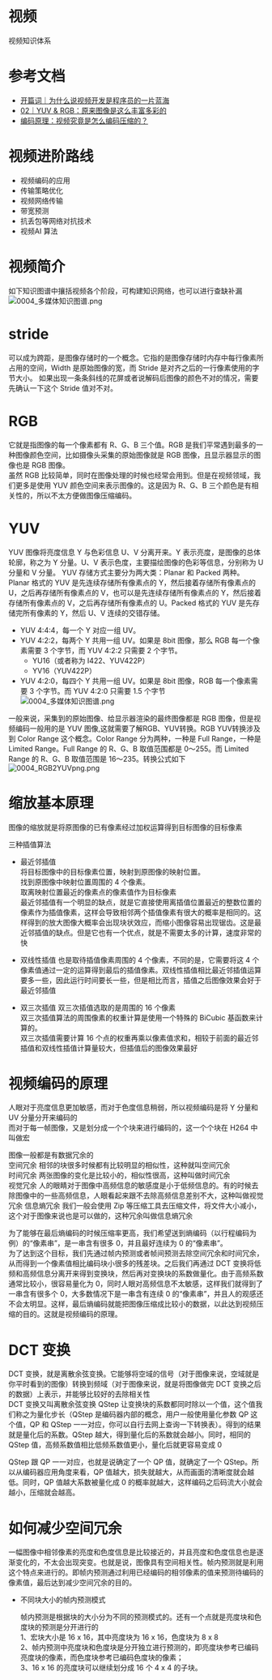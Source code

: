 # 视频

视频知识体系

# 参考文档
* [开篇词｜为什么说视频开发是程序员的一片蓝海](https://time.geekbang.org/column/article/447639)
* [02｜YUV & RGB：原来图像是这么丰富多彩的](https://time.geekbang.org/column/article/449795)
* [编码原理：视频究竟是怎么编码压缩的？](https://time.geekbang.org/column/article/459554)

# 视频进阶路线

* 视频编码的应用
* 传输策略优化
* 视频网络传输
* 带宽预测
* 抗丢包等网络对抗技术
* 视频AI 算法

# 视频简介

如下知识图谱中攘括视频各个阶段，可构建知识网络，也可以进行查缺补漏   
![0004_多媒体知识图谱.png](images/0004_多媒体知识图谱.png)


# stride

  可以成为跨距，是图像存储时的一个概念。它指的是图像存储时内存中每行像素所占用的空间，Width 是原始图像的宽，而 Stride 是对齐之后的一行像素使用的字节大小。
  如果出现一条条斜线的花屏或者说解码后图像的颜色不对的情况，需要先确认一下这个 Stride 值对不对。

# RGB

  它就是指图像的每一个像素都有 R、G、B 三个值。RGB 是我们平常遇到最多的一种图像颜色空间，比如摄像头采集的原始图像就是 RGB 图像，且显示器显示的图像也是 RGB 图像。  
  虽然 RGB 比较简单，同时在图像处理的时候也经常会用到。但是在视频领域，我们更多是使用 YUV 颜色空间来表示图像的。这是因为 R、G、B 三个颜色是有相关性的，所以不太方便做图像压缩编码。

# YUV
 
  YUV 图像将亮度信息 Y 与色彩信息 U、V 分离开来。Y 表示亮度，是图像的总体轮廓，称之为 Y 分量。U、V 表示色度，主要描绘图像的色彩等信息，分别称为 U 分量和 V 分量。
  YUV 存储方式主要分为两大类：Planar 和 Packed 两种。Planar 格式的 YUV 是先连续存储所有像素点的 Y，然后接着存储所有像素点的 U，之后再存储所有像素点的 V，也可以是先连续存储所有像素点的 Y，然后接着存储所有像素点的 V，之后再存储所有像素点的 U。Packed 格式的 YUV 是先存储完所有像素的 Y，然后 U、V 连续的交错存储。 
* YUV 4:4:4，每一个 Y 对应一组 UV。
* YUV 4:2:2，每两个 Y 共用一组 UV。如果是 8bit 图像，那么 RGB 每一个像素需要 3 个字节，而 YUV 4:2:2 只需要 2 个字节。
  * YU16（或者称为 I422、YUV422P）
  * YV16（YUV422P）
* YUV 4:2:0，每四个 Y 共用一组 UV。如果是 8bit 图像，RGB 每一个像素需要 3 个字节。而 YUV 4:2:0 只需要 1.5 个字节  
![0004_多媒体知识图谱.png](images/0004_多媒体知识图谱.png)  

一般来说，采集到的原始图像、给显示器渲染的最终图像都是 RGB 图像，但是视频编码一般用的是 YUV 图像,这就需要了解RGB、YUV转换。RGB YUV转换涉及到 Color Range 这个概念。Color Range 分为两种，一种是 Full Range，一种是 Limited Range。Full Range 的 R、G、B 取值范围都是 0～255。而 Limited Range 的 R、G、B 取值范围是 16～235。转换公式如下 
![0004_RGB2YUVpng.png](images/0004_RGB2YUVpng.png)  

# 缩放基本原理

图像的缩放就是将原图像的已有像素经过加权运算得到目标图像的目标像素

三种插值算法

* 最近邻插值  
  将目标图像中的目标像素位置，映射到原图像的映射位置。  
  找到原图像中映射位置周围的 4 个像素。  
  取离映射位置最近的像素点的像素值作为目标像素  
  最近邻插值有一个明显的缺点，就是它直接使用离插值位置最近的整数位置的像素作为插值像素，这样会导致相邻两个插值像素有很大的概率是相同的。这样得到的放大图像大概率会出现块状效应，而缩小图像容易出现锯齿。这是最近邻插值的缺点。但是它也有一个优点，就是不需要太多的计算，速度非常的快

* 双线性插值
  也是取待插值像素周围的 4 个像素，不同的是，它需要将这 4 个像素值通过一定的运算得到最后的插值像素。双线性插值相比最近邻插值运算要多一些，因此运行时间要长一些，但是相比而言，插值之后图像效果会好于最近邻插值

* 双三次插值
  双三次插值选取的是周围的 16 个像素  
  双三次插值算法的周围像素的权重计算是使用一个特殊的 BiCubic 基函数来计算的。   
  双三次插值需要计算 16 个点的权重再乘以像素值求和，相较于前面的最近邻插值和双线性插值计算量较大，但插值后的图像效果最好

# 视频编码的原理

  人眼对于亮度信息更加敏感，而对于色度信息稍弱，所以视频编码是将 Y 分量和 UV 分量分开来编码的  
  而对于每一帧图像，又是划分成一个个块来进行编码的，这一个个块在 H264 中叫做宏

  图像一般都是有数据冗余的  
    空间冗余  相邻的块很多时候都有比较明显的相似性，这种就叫空间冗余  
    时间冗余  两张图像的变化是比较小的，相似性很高，这种叫做时间冗余  
    视觉冗余 人的眼睛对于图像中高频信息的敏感度是小于低频信息的。有的时候去除图像中的一些高频信息，人眼看起来跟不去除高频信息差别不大，这种叫做视觉冗余
    信息熵冗余 我们一般会使用 Zip 等压缩工具去压缩文件，将文件大小减小，这个对于图像来说也是可以做的，这种冗余叫做信息熵冗余

为了能够在最后熵编码的时候压缩率更高，我们希望送到熵编码（以行程编码为例）的“像素串”，是一串含有很多 0，并且最好连续为 0 的“像素串”。   
为了达到这个目标，我们先通过帧内预测或者帧间预测去除空间冗余和时间冗余，从而得到一个像素值相比编码块小很多的残差块。之后我们再通过 DCT 变换将低频和高频信息分离开来得到变换块，然后再对变换块的系数做量化。由于高频系数通常比较小，很容易量化为 0，同时人眼对高频信息不太敏感，这样我们就得到了一串含有很多个 0，大多数情况下是一串含有连续 0 的“像素串”，并且人的观感还不会太明显。这样，最后熵编码就能把图像压缩成比较小的数据，以此达到视频压缩的目的。这就是视频编码的原理。

# DCT 变换
  
  DCT 变换，就是离散余弦变换。它能够将空域的信号（对于图像来说，空域就是你平时看到的图像）转换到频域（对于图像来说，就是将图像做完 DCT 变换之后的数据）上表示，并能够比较好的去除相关性  
  DCT 变换又叫离散余弦变换
  QStep 让变换块的系数都同时除以一个值，这个值我们称之为量化步长（QStep 是编码器内部的概念，用户一般使用量化参数 QP 这个值，QP 和 QStep 一一对应，你可以自行去网上查询一下转换表）。得到的结果就是量化后的系数。QStep 越大，得到量化后的系数就会越小。同时，相同的 QStep 值，高频系数值相比低频系数值更小，量化后就更容易变成 0

  QStep 跟 QP 一一对应，也就是说确定了一个 QP 值，就确定了一个 QStep。所以从编码器应用角度来看，QP 值越大，损失就越大，从而画面的清晰度就会越低。同时，QP 值越大系数被量化成 0 的概率就越大，这样编码之后码流大小就会越小，压缩就会越高。

# 如何减少空间冗余

  一幅图像中相邻像素的亮度和色度信息是比较接近的，并且亮度和色度信息也是逐渐变化的，不太会出现突变。也就是说，图像具有空间相关性。帧内预测就是利用这个特点来进行的。即帧内预测通过利用已经编码的相邻像素的值来预测待编码的像素值，最后达到减少空间冗余的目的。

  * 不同块大小的帧内预测模式

    帧内预测是根据块的大小分为不同的预测模式的。还有一个点就是亮度块和色度块的预测是分开进行的  
    1、宏块大小是 16 x 16，其中亮度块为 16 x 16，色度块为 8 x 8  
    2、帧内预测中亮度块和色度块是分开独立进行预测的，即亮度块参考已编码亮度块的像素，而色度块参考已编码色度块的像素；  
    3、16 x 16 的亮度块可以继续划分成 16 个 4 x 4 的子块。
